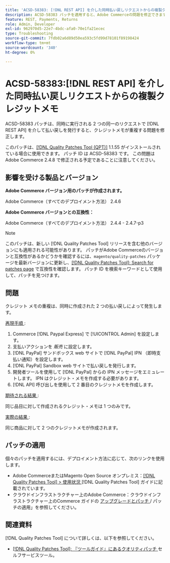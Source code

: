 ```yaml
---
title: 'ACSD-58383: [!DNL REST API] を介した同時払い戻しリクエストからの複製クレジットメモ'
description: ACSD-58383 パッチを適用すると、Adobe Commerceの問題を修正できます。この問題では、同時に実行される 2 つの同一のリクエストを使用して  [!DNL REST API]  経由で払い戻しを行うと、重複したクレジットメモが作成されます。
feature: REST, Payments, Returns
role: Admin, Developer
exl-id: 962970d5-22e7-4bdc-afa0-70e1fa21ecec
type: Troubleshooting
source-git-commit: 7fdb02a6d89d50ea593c5fd99d78101f89198424
workflow-type: tm+mt
source-wordcount: '340'
ht-degree: 0%

---
```


# ACSD-58383:[!DNL REST API] を介した同時払い戻しリクエストからの複製クレジットメモ

ACSD-58383 パッチは、同時に実行される 2 つの同一のリクエストで [!DNL REST API] を介して払い戻しを発行すると、クレジットメモが重複する問題を修正します。

このパッチは、[[!DNL Quality Patches Tool (QPT)]](/help/tools/quality-patches-tool/quality-patches-tool-to-self-serve-quality-patches.md) 1.1.55 がインストールされている場合に使用できます。 パッチ ID は ACSD-58383 です。 この問題はAdobe Commerce 2.4.8 で修正される予定であることに注意してください。

## 影響を受ける製品とバージョン

**Adobe Commerce バージョン用のパッチが作成されます。**

Adobe Commerce（すべてのデプロイメント方法） 2.4.6

**Adobe Commerce バージョンとの互換性：**

Adobe Commerce（すべてのデプロイメント方法） 2.4.4 - 2.4.7-p3


>[!NOTE]
>
>このパッチは、新しい [!DNL Quality Patches Tool] リリースを含む他のバージョンにも適用される可能性があります。 パッチがAdobe Commerceのバージョンと互換性があるかどうかを確認するには、`magento/quality-patches` パッケージを最新バージョンに更新し、[[!DNL Quality Patches Tool]: Search for patches page](https://experienceleague.adobe.com/tools/commerce-quality-patches/index.html?lang=ja) で互換性を確認します。 パッチ ID を検索キーワードとして使用して、パッチを見つけます。

## 問題

クレジット メモの重複は、同時に作成された 2 つの払い戻しによって発生します。

<u> 再現手順 </u>:

1. Commerce [!DNL Paypal Express] で [!UICONTROL Admin] を設定します。
1. 支払いアクションを *販売* に設定します。
1. [!DNL PayPal] サンドボックス web サイトで [!DNL PayPal] IPN （即時支払い通知）を設定します。
1. [!DNL PayPal] Sandbox web サイトで払い戻しを発行します。
1. 開発者ツールを使用して [!DNL PayPal] からの IPN メッセージをエミュレートします。 IPN はクレジット・メモを作成する必要があります。
1. [!DNL API] 呼び出しを使用して 2 番目のクレジットメモを作成します。

<u> 期待される結果 </u>:

同じ品目に対して作成されるクレジット・メモは 1 つのみです。


<u> 実際の結果 </u>:

同じ商品に対して 2 つのクレジットメモが作成されます。

## パッチの適用

個々のパッチを適用するには、デプロイメント方法に応じて、次のリンクを使用します。

* Adobe CommerceまたはMagento Open Source オンプレミス：[[!DNL Quality Patches Tool] > 使用状況 ](/help/tools/quality-patches-tool/usage.md) [!DNL Quality Patches Tool] ガイドに記載されています。
* クラウドインフラストラクチャー上のAdobe Commerce：クラウドインフラストラクチャー上のCommerce ガイドの [ アップグレードとパッチ ](https://experienceleague.adobe.com/docs/commerce-cloud-service/user-guide/develop/upgrade/apply-patches.html?lang=ja)/ パッチの適用」を参照してください。


## 関連資料

[!DNL Quality Patches Tool] について詳しくは、以下を参照してください。

* [[!DNL Quality Patches Tool]: 『ツールガイド』にあるクオリティパッチ ](/help/tools/quality-patches-tool/quality-patches-tool-to-self-serve-quality-patches.md) セルフサービスツール。
